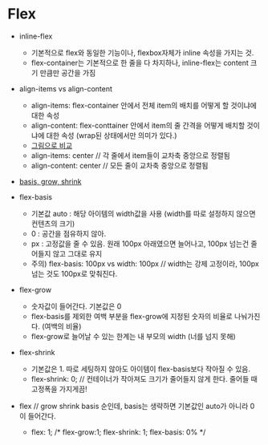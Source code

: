 # Flex

* inline-flex
  * 기본적으로 flex와 동일한 기능이나, flexbox자체가 inline 속성을 가지는 것.
  * flex-container는 기본적으로 한 줄을 다 차지하나, inline-flex는 content 크기 만큼만 공간을 가짐
 
* align-items vs align-content
  * align-items: flex-container 안에서 전체 item의 배치를 어떻게 할 것이냐에 대한 속성
  * align-content: flex-conttainer 안에서 item의 줄 간격을 어떻게 배치할 것이냐에 대한 속성 (wrap된 상태에서만 의미가 있다.) 
  * [그림으로 비교](https://www.inflearn.com/questions/752797/align-items-vs-align-content)
  * align-items: center // 각 줄에서 item들이 교차축 중앙으로 정렬됨
  * align-content: center // 모든 줄이 교차축 중앙으로 정렬됨


* [basis, grow, shrink](https://studiomeal.com/archives/197)

* flex-basis
   * 기본값 auto : 해당 아이템의 width값을 사용 (width를 따로 설정하지 않으면 컨텐츠의 크기)
   * 0 : 공간을 점유하지 않아.
   * px : 고정값을 줄 수 있음. 원래 100px 아래였으면 늘어나고, 100px 넘는건 줄어들지 않고 그대로 유지
   * 주의) flex-basis: 100px vs width: 100px // width는 강제 고정이라, 100px 넘는 것도 100px로 맞춰진다. 


* flex-grow
   * 숫자값이 들어간다. 기본값은 0
   * flex-basis를 제외한 여백 부분을 flex-grow에 지정된 숫자의 비율로 나눠가진다. (여백의 비율)
   * flex-grow로 늘어날 수 있는 한계는 내 부모의 width (너를 넘지 못해)

* flex-shrink
   * 기본값은 1. 따로 세팅하지 않아도 아이템이 flex-basis보다 작아질 수 있음.
   * flex-shrink: 0; // 컨테이너가 작아져도 크기가 줄어들지 않게 한다. 줄어들 때 고정폭을 가지게끔!


* flex // grow shrink basis 순인데, basis는 생략하면 기본값인 auto가 아니라 0이 들어간다.
   * flex: 1; /* flex-grow:1; flex-shrink: 1; flex-basis: 0% */
